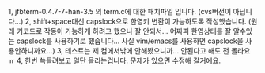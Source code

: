 1, jfbterm-0.4.7-7-han-3.5 의 term.c에 대한 패치파일 입니다.
(cvs버전이 아닙니다...)
2, shift+space대신 capslock으로 한영키 변환이 가능하도록 작성했습니다.
(원래 키코드로 작동이 가능하게 하려고 했으나 잘 안되서...
어짜피 한영상태를 잘 알수있는 capslock를 사용하기로 했습니다...
사실 vim/emacs를 사용하면 capslock을 사용안하니까요...)
3, 테스트는 제 컴에서밖에 안해봤으니까... 안된다고 해도 전 몰라요 ㅠ
4, 한번 쓱돌려보고 일단 올리는겁니다. 문제가 있으면 수정해 갈거에요.
